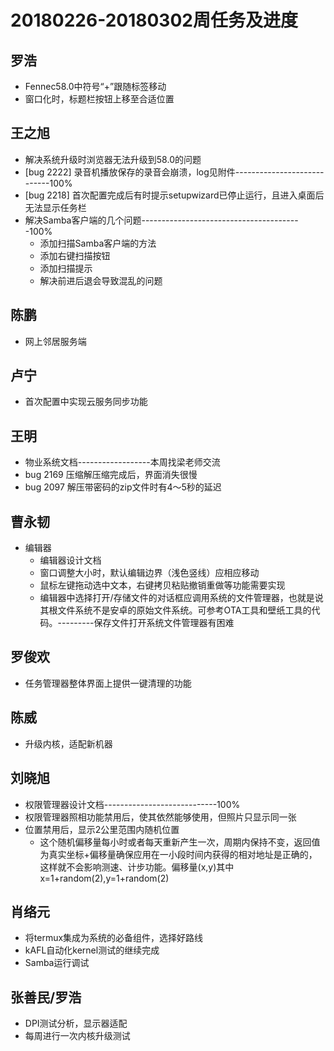 # 20180226-20180302周任务及进度

## 罗浩
- Fennec58.0中符号“+”跟随标签移动
- 窗口化时，标题栏按钮上移至合适位置

## 王之旭
- 解决系统升级时浏览器无法升级到58.0的问题
- [bug 2222] 录音机播放保存的录音会崩溃，log见附件----------------------------100%
- [bug 2218] 首次配置完成后有时提示setupwizard已停止运行，且进入桌面后无法显示任务栏
- 解决Samba客户端的几个问题----------------------------------------100%
   - 添加扫描Samba客户端的方法
   - 添加右键扫描按钮
   - 添加扫描提示
   - 解决前进后退会导致混乱的问题

## 陈鹏
- 网上邻居服务端

## 卢宁
- 首次配置中实现云服务同步功能

## 王明
- 物业系统文档------------------本周找梁老师交流
- bug 2169 压缩解压缩完成后，界面消失很慢
- bug 2097 解压带密码的zip文件时有4～5秒的延迟

## 曹永韧
- 编辑器
   - 编辑器设计文档
   - 窗口调整大小时，默认编辑边界（浅色竖线）应相应移动
   - 鼠标左键拖动选中文本，右键拷贝粘贴撤销重做等功能需要实现
   - 编辑器中选择打开/存储文件的对话框应调用系统的文件管理器，也就是说其根文件系统不是安卓的原始文件系统。可参考OTA工具和壁纸工具的代码。---------保存文件打开系统文件管理器有困难

## 罗俊欢
- 任务管理器整体界面上提供一键清理的功能

## 陈威
- 升级内核，适配新机器

## 刘晓旭
- 权限管理器设计文档----------------------------100%
- 权限管理器照相功能禁用后，使其依然能够使用，但照片只显示同一张
- 位置禁用后，显示2公里范围内随机位置
   - 这个随机偏移量每小时或者每天重新产生一次，周期内保持不变，返回值为真实坐标+偏移量确保应用在一小段时间内获得的相对地址是正确的，这样就不会影响测速、计步功能。偏移量(x,y)其中 x=1+random(2),y=1+random(2)

## 肖络元
- 将termux集成为系统的必备组件，选择好路线
- kAFL自动化kernel测试的继续完成
- Samba运行调试

## 张善民/罗浩
- DPI测试分析，显示器适配
- 每周进行一次内核升级测试
